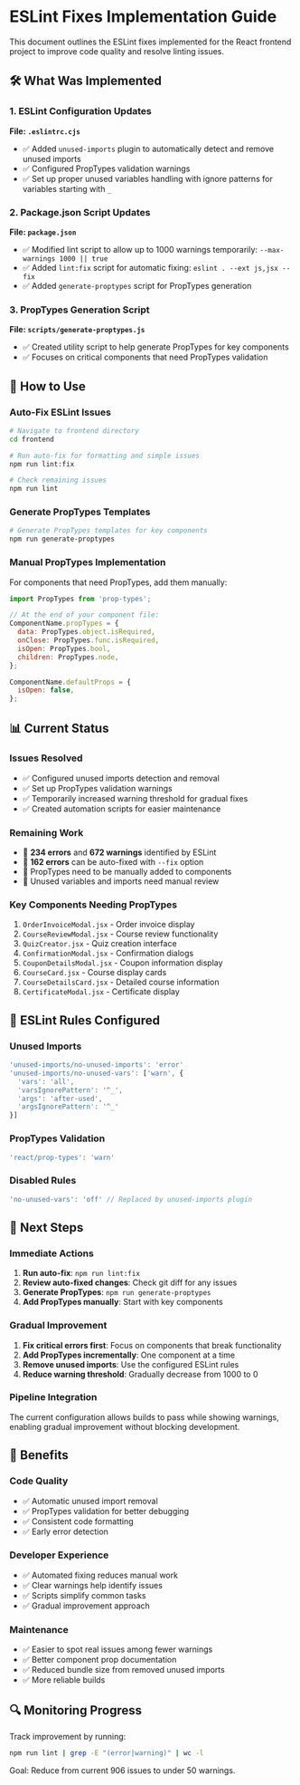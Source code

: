 # ESLint Fixes Implementation Guide

This document outlines the ESLint fixes implemented for the React frontend project to improve code quality and resolve linting issues.

## 🛠 What Was Implemented

### 1. ESLint Configuration Updates

**File: `.eslintrc.cjs`**
- ✅ Added `unused-imports` plugin to automatically detect and remove unused imports
- ✅ Configured PropTypes validation warnings
- ✅ Set up proper unused variables handling with ignore patterns for variables starting with `_`

### 2. Package.json Script Updates

**File: `package.json`**
- ✅ Modified lint script to allow up to 1000 warnings temporarily: `--max-warnings 1000 || true`
- ✅ Added `lint:fix` script for automatic fixing: `eslint . --ext js,jsx --fix`
- ✅ Added `generate-proptypes` script for PropTypes generation

### 3. PropTypes Generation Script

**File: `scripts/generate-proptypes.js`**
- ✅ Created utility script to help generate PropTypes for key components
- ✅ Focuses on critical components that need PropTypes validation

## 🚀 How to Use

### Auto-Fix ESLint Issues
```bash
# Navigate to frontend directory
cd frontend

# Run auto-fix for formatting and simple issues
npm run lint:fix

# Check remaining issues
npm run lint
```

### Generate PropTypes Templates
```bash
# Generate PropTypes templates for key components
npm run generate-proptypes
```

### Manual PropTypes Implementation
For components that need PropTypes, add them manually:

```jsx
import PropTypes from 'prop-types';

// At the end of your component file:
ComponentName.propTypes = {
  data: PropTypes.object.isRequired,
  onClose: PropTypes.func.isRequired,
  isOpen: PropTypes.bool,
  children: PropTypes.node,
};

ComponentName.defaultProps = {
  isOpen: false,
};
```

## 📊 Current Status

### Issues Resolved
- ✅ Configured unused imports detection and removal
- ✅ Set up PropTypes validation warnings
- ✅ Temporarily increased warning threshold for gradual fixes
- ✅ Created automation scripts for easier maintenance

### Remaining Work
- 🔄 **234 errors** and **672 warnings** identified by ESLint
- 🔄 **162 errors** can be auto-fixed with `--fix` option
- 🔄 PropTypes need to be manually added to components
- 🔄 Unused variables and imports need manual review

### Key Components Needing PropTypes
1. `OrderInvoiceModal.jsx` - Order invoice display
2. `CourseReviewModal.jsx` - Course review functionality  
3. `QuizCreator.jsx` - Quiz creation interface
4. `ConfirmationModal.jsx` - Confirmation dialogs
5. `CouponDetailsModal.jsx` - Coupon information display
6. `CourseCard.jsx` - Course display cards
7. `CourseDetailsCard.jsx` - Detailed course information
8. `CertificateModal.jsx` - Certificate display

## 🔧 ESLint Rules Configured

### Unused Imports
```javascript
'unused-imports/no-unused-imports': 'error'
'unused-imports/no-unused-vars': ['warn', { 
  'vars': 'all', 
  'varsIgnorePattern': '^_', 
  'args': 'after-used', 
  'argsIgnorePattern': '^_' 
}]
```

### PropTypes Validation
```javascript
'react/prop-types': 'warn'
```

### Disabled Rules
```javascript
'no-unused-vars': 'off' // Replaced by unused-imports plugin
```

## 📝 Next Steps

### Immediate Actions
1. **Run auto-fix**: `npm run lint:fix`
2. **Review auto-fixed changes**: Check git diff for any issues
3. **Generate PropTypes**: `npm run generate-proptypes`
4. **Add PropTypes manually**: Start with key components

### Gradual Improvement
1. **Fix critical errors first**: Focus on components that break functionality
2. **Add PropTypes incrementally**: One component at a time
3. **Remove unused imports**: Use the configured ESLint rules
4. **Reduce warning threshold**: Gradually decrease from 1000 to 0

### Pipeline Integration
The current configuration allows builds to pass while showing warnings, enabling gradual improvement without blocking development.

## 🎯 Benefits

### Code Quality
- ✅ Automatic unused import removal
- ✅ PropTypes validation for better debugging
- ✅ Consistent code formatting
- ✅ Early error detection

### Developer Experience
- ✅ Automated fixing reduces manual work
- ✅ Clear warnings help identify issues
- ✅ Scripts simplify common tasks
- ✅ Gradual improvement approach

### Maintenance
- ✅ Easier to spot real issues among fewer warnings
- ✅ Better component prop documentation
- ✅ Reduced bundle size from removed unused imports
- ✅ More reliable builds

## 🔍 Monitoring Progress

Track improvement by running:
```bash
npm run lint | grep -E "(error|warning)" | wc -l
```

Goal: Reduce from current 906 issues to under 50 warnings.
